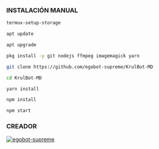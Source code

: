 ### INSTALACIÓN MANUAL

```bash
termux-setup-storage
```
```bash
apt update
```
```bash
apt upgrade
```
```bash
pkg install -y git nodejs ffmpeg imagemagick yarn
```
```bash
git clone https://github.com/egobot-supreme/KrulBot-MD 
```
```bash
cd KrulBot-MD
```
```bash
yarn install
```
```bash
npm install
```
```bash
npm start
```
### CREADOR 
[![egobot-supreme](https://github.com/egobot-supreme.png?size=100)](https://github.com/egobot-supreme) 
